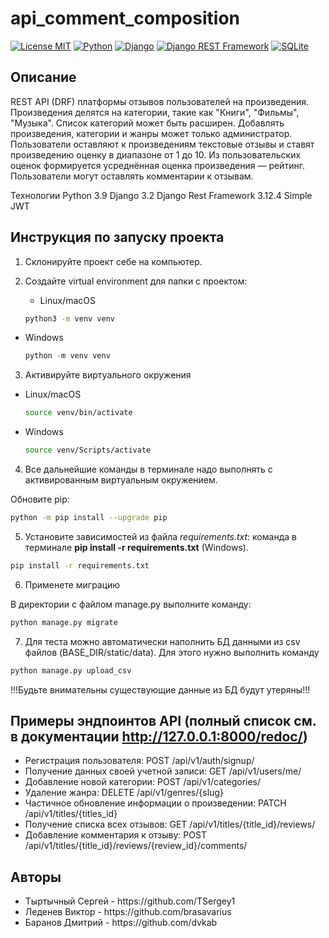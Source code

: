 # api_comment_composition

[![License MIT](https://img.shields.io/badge/licence-MIT-green)](https://opensource.org/license/mit/)
[![Python](https://img.shields.io/badge/-Python-464646?style=flat-square&logo=Python)](https://www.python.org/)
[![Django](https://img.shields.io/badge/-Django-464646?style=flat-square&logo=Django)](https://www.djangoproject.com/)
[![Django REST Framework](https://img.shields.io/badge/-Django%20REST%20Framework-464646?style=flat-square&logo=Django%20REST%20Framework)](https://www.django-rest-framework.org/)
[![SQLite](https://img.shields.io/badge/-SQLite-464646?style=flat-square&logo=SQLite)](https://www.sqlite.org/index.html)


## Описание
REST API (DRF) платформы отзывов пользователей на произведения.
Произведения делятся на категории, такие как "Книги", "Фильмы", "Музыка". Список категорий может быть расширен. 
Добавлять произведения, категории и жанры может только администратор.
Пользователи оставляют к произведениям текстовые отзывы и ставят произведению оценку в диапазоне от 1 до 10. Из пользовательских оценок формируется усреднённая оценка произведения — рейтинг. 
Пользователи могут оставлять комментарии к отзывам.

Технологии
Python 3.9
Django 3.2
Django Rest Framework 3.12.4
Simple JWT




## Инструкция по запуску проекта
1. Склонируйте проект  себе на компьютер.
2. Создайте  virtual environment для папки с проектом: 

   - Linux/macOS
    
    ```bash
    python3 -m venv venv
    ```
    
- Windows
    
    ```python
    python -m venv venv
    ```

3. Активируйте виртуального окружения

- Linux/macOS
    
    ```bash
    source venv/bin/activate
    ```
    
- Windows
    
    ```bash
    source venv/Scripts/activate
    ```
4. Все дальнейшие команды в терминале надо выполнять с активированным виртуальным окружением.

Обновите pip:

```bash
python -m pip install --upgrade pip
```

5. Установите зависимостей из файла *requirements.txt*:
команда в терминале **pip install -r requirements.txt** (Windows).

```bash
pip install -r requirements.txt
```

6. Применете миграцию

    
В директории с файлом manage.py выполните команду: 

```bash
python manage.py migrate
```
7. Для теста можно автоматически наполнить БД данными из csv файлов (BASE_DIR/static/data).
   Для этого нужно выполнить команду
```bash
python manage.py upload_csv
```
   !!!Будьте внимательны существующие данные из БД будут утеряны!!!

## Примеры эндпоинтов API (полный список см. в документации http://127.0.0.1:8000/redoc/)

<ul>
<li>Регистрация пользователя:
POST /api/v1/auth/signup/</li>
<li>Получение данных своей учетной записи:
GET /api/v1/users/me/</li>
<li>Добавление новой категории:
POST /api/v1/categories/</li>
<li>Удаление жанра:
DELETE /api/v1/genres/{slug}</li>
<li>Частичное обновление информации о произведении:
PATCH /api/v1/titles/{titles_id}</li>
<li>Получение списка всех отзывов:
GET /api/v1/titles/{title_id}/reviews/</li>
<li>Добавление комментария к отзыву:
POST /api/v1/titles/{title_id}/reviews/{review_id}/comments/</li>
</ul>



## Авторы
<ul>
<li>Тыртычный Сергей - https://github.com/TSergey1</li>
<li>Леденев Виктор - https://github.com/brasavarius</li>
<li>Баранов Дмитрий - https://github.com/dvkab</li>
</ul>
